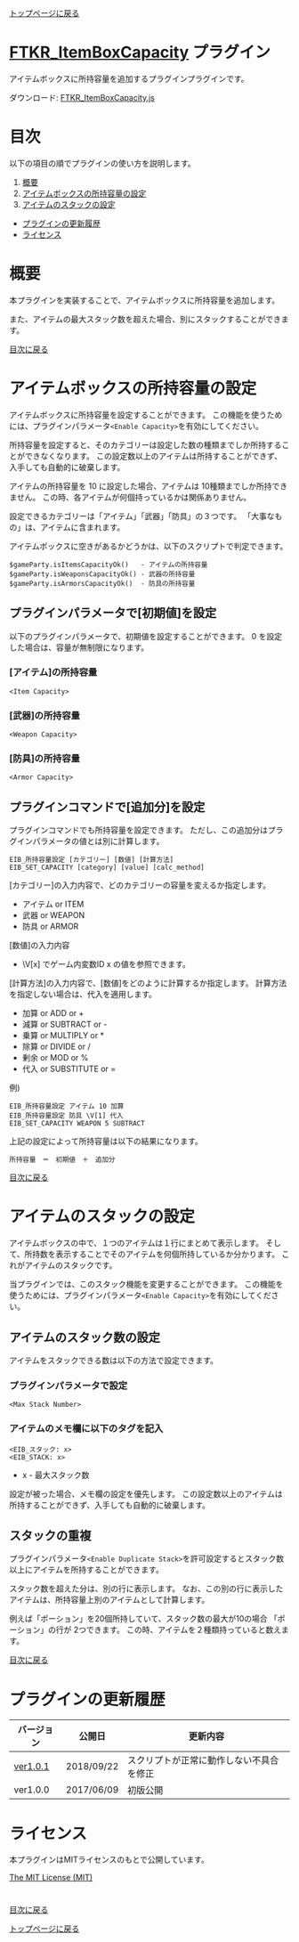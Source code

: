[トップページに戻る](README.md)

# [FTKR_ItemBoxCapacity](FTKR_ItemBoxCapacity.js) プラグイン

アイテムボックスに所持容量を追加するプラグインプラグインです。

ダウンロード: [FTKR_ItemBoxCapacity.js](https://raw.githubusercontent.com/futokoro/RPGMaker/master/FTKR_ItemBoxCapacity.js)

# 目次

以下の項目の順でプラグインの使い方を説明します。
1. [概要](#概要)
1. [アイテムボックスの所持容量の設定](#アイテムボックスの所持容量の設定)
1. [アイテムのスタックの設定](#アイテムのスタックの設定)
* [プラグインの更新履歴](#プラグインの更新履歴)
* [ライセンス](#ライセンス)

# 概要

本プラグインを実装することで、アイテムボックスに所持容量を追加します。

また、アイテムの最大スタック数を超えた場合、別にスタックすることができます。

[目次に戻る](#目次)

# アイテムボックスの所持容量の設定

アイテムボックスに所持容量を設定することができます。
この機能を使うためには、プラグインパラメータ`<Enable Capacity>`を有効にしてください。

所持容量を設定すると、そのカテゴリーは設定した数の種類までしか所持することができなくなります。
この設定数以上のアイテムは所持することができず、入手しても自動的に破棄します。

アイテムの所持容量を 10 に設定した場合、アイテムは 10種類までしか所持できません。
この時、各アイテムが何個持っているかは関係ありません。

設定できるカテゴリーは「アイテム」「武器」「防具」の３つです。
「大事なもの」は、アイテムに含まれます。

アイテムボックスに空きがあるかどうかは、以下のスクリプトで判定できます。
```
$gameParty.isItemsCapacityOk()   - アイテムの所持容量
$gameParty.isWeaponsCapacityOk() - 武器の所持容量
$gameParty.isArmorsCapacityOk()  - 防具の所持容量
```

## プラグインパラメータで[初期値]を設定
以下のプラグインパラメータで、初期値を設定することができます。
0 を設定した場合は、容量が無制限になります。

### [アイテム]の所持容量
`<Item Capacity>`

### [武器]の所持容量
`<Weapon Capacity>`

### [防具]の所持容量
`<Armor Capacity>`

## プラグインコマンドで[追加分]を設定
プラグインコマンドでも所持容量を設定できます。
ただし、この追加分はプラグインパラメータの値とは別に計算します。
```
EIB_所持容量設定 [カテゴリー] [数値] [計算方法]
EIB_SET_CAPACITY [category] [value] [calc_method]
```
[カテゴリー]の入力内容で、どのカテゴリーの容量を変えるか指定します。
* アイテム or ITEM
* 武器 or WEAPON
* 防具 or ARMOR

[数値]の入力内容
* \V[x] でゲーム内変数ID x の値を参照できます。

[計算方法]の入力内容で、[数値]をどのように計算するか指定します。
計算方法を指定しない場合は、代入を適用します。
* 加算 or ADD or +
* 減算 or SUBTRACT or -
* 乗算 or MULTIPLY or *
* 除算 or DIVIDE or /
* 剰余 or MOD or %
* 代入 or SUBSTITUTE or =

例)
```   
EIB_所持容量設定 アイテム 10 加算
EIB_所持容量設定 防具 \V[1] 代入
EIB_SET_CAPACITY WEAPON 5 SUBTRACT
```

上記の設定によって所持容量は以下の結果になります。
```
所持容量　＝　初期値　＋　追加分
```
[目次に戻る](#目次)

# アイテムのスタックの設定

アイテムボックスの中で、１つのアイテムは１行にまとめて表示します。
そして、所持数を表示することでそのアイテムを何個所持しているか分かります。
これがアイテムのスタックです。

当プラグインでは、このスタック機能を変更することができます。
この機能を使うためには、プラグインパラメータ`<Enable Capacity>`を有効にしてください。

## アイテムのスタック数の設定
アイテムをスタックできる数は以下の方法で設定できます。

### プラグインパラメータで設定
`<Max Stack Number>`

### アイテムのメモ欄に以下のタグを記入
```
<EIB_スタック: x>
<EIB_STACK: x>
```
* x - 最大スタック数

設定が被った場合、メモ欄の設定を優先します。
この設定数以上のアイテムは所持することができず、入手しても自動的に破棄します。

## スタックの重複

プラグインパラメータ`<Enable Duplicate Stack>`を許可設定するとスタック数以上にアイテムを所持することができます。

スタック数を超えた分は、別の行に表示します。
なお、この別の行に表示したアイテムは、所持容量上別のアイテムとして計算します。

例えば「ポーション」を20個所持していて、スタック数の最大が10の場合
「ポーション」の行が 2つできます。
この時、アイテムを２種類持っていると数えます。

[目次に戻る](#目次)

# プラグインの更新履歴

| バージョン | 公開日 | 更新内容 |
| --- | --- | --- |
| [ver1.0.1](FTKR_ItemBoxCapacity.js) | 2018/09/22 | スクリプトが正常に動作しない不具合を修正 |
| ver1.0.0 | 2017/06/09 | 初版公開 |

# ライセンス

本プラグインはMITライセンスのもとで公開しています。

[The MIT License (MIT)](https://opensource.org/licenses/mit-license.php)

#
[目次に戻る](#目次)

[トップページに戻る](README.md)